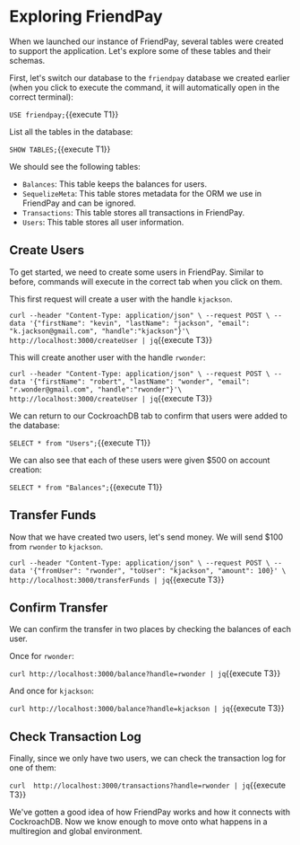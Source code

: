 # Exploring FriendPay

When we launched our instance of FriendPay, several tables were created to support the application. Let's explore some of these tables and their schemas.

First, let's switch our database to the `friendpay` database we created earlier (when you click to execute the command, it will automatically open in the correct terminal):

`USE friendpay;`{{execute T1}}

List all the tables in the database:

`SHOW TABLES;`{{execute T1}}

We should see the following tables:

* `Balances`: This table keeps the balances for users.
* `SequelizeMeta`: This table stores metadata for the ORM we use in FriendPay and can be ignored.
* `Transactions`: This table stores all transactions in FriendPay.
* `Users`: This table stores all user information.

## Create Users

To get started, we need to create some users in FriendPay. Similar to before, commands will execute in the correct tab when you click on them. 

This first request will create a user with the handle `kjackson`.

`curl --header "Content-Type: application/json" \
  --request POST \
  --data '{"firstName": "kevin", "lastName": "jackson", "email": "k.jackson@gmail.com", "handle":"kjackson"}'\
  http://localhost:3000/createUser | jq`{{execute T3}}

This will create another user with the handle `rwonder`:

`curl --header "Content-Type: application/json" \
  --request POST \
  --data '{"firstName": "robert", "lastName": "wonder", "email": "r.wonder@gmail.com", "handle":"rwonder"}'\
  http://localhost:3000/createUser | jq`{{execute T3}}

 We can return to our CockroachDB tab to confirm that users were added to the database:

 `SELECT * from "Users";`{{execute T1}}

 We can also see that each of these users were given $500 on account creation: 

 `SELECT * from "Balances";`{{execute T1}}

## Transfer Funds

Now that we have created two users, let's send money. We will send $100 from `rwonder` to  `kjackson`.

`curl --header "Content-Type: application/json" \
  --request POST \
  --data '{"fromUser": "rwonder", "toUser": "kjackson", "amount": 100}' \
  http://localhost:3000/transferFunds | jq`{{execute T3}}
  
 ## Confirm Transfer

 We can confirm the transfer in two places by checking the balances of each user.

Once for `rwonder`:

`curl http://localhost:3000/balance?handle=rwonder | jq`{{execute T3}}

And once for `kjackson`:

`curl http://localhost:3000/balance?handle=kjackson | jq`{{execute T3}}

## Check Transaction Log

Finally, since we only have two users, we can check the transaction log for one of them: 

`curl  http://localhost:3000/transactions?handle=rwonder | jq`{{execute T3}}

We've gotten a good idea of how FriendPay works and how it connects with CockroachDB. Now we know enough to move onto what happens in a multiregion and global environment.

